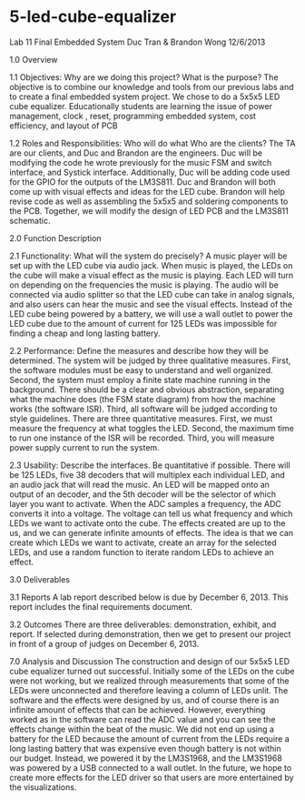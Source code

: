 5-led-cube-equalizer
===========================
Lab 11 Final Embedded System
Duc Tran & Brandon Wong
12/6/2013

1.0 Overview

1.1 Objectives: Why are we doing this project? What is the purpose?
The objective is to combine our knowledge and tools from our previous labs and to create a final
embedded system project. We chose to do a 5x5x5 LED cube equalizer. Educationally students are
learning the issue of power management, clock , reset, programming embedded system, cost efficiency,
and layout of PCB

1.2 Roles and Responsibilities: Who will do what Who are the clients?
The TA are our clients, and Duc and Brandon are the engineers. Duc will be modifying
the code he wrote previously for the music FSM and switch interface, and Systick interface.
Additionally, Duc will be adding code used for the GPIO for the outputs of the LM3S811. Duc and
Brandon will both come up with visual effects and ideas for the LED cube. Brandon will help revise
code as well as assembling the 5x5x5 and soldering components to the PCB. Together, we will modify
the design of LED PCB and the LM3S811 schematic.

2.0 Function Description

2.1 Functionality: What will the system do precisely?
A music player will be set up with the LED cube via audio jack. When music is played, the LEDs on the
cube will make a visual effect as the music is playing. Each LED will turn on depending on the
frequencies the music is playing. The audio will be connected via audio splitter so that the LED cube can
take in analog signals, and also users can hear the music and see the visual effects. Instead of the LED
cube being powered by a battery, we will use a wall outlet to power the LED cube due to the amount of
current for 125 LEDs was impossible for finding a cheap and long lasting battery.

2.2 Performance: Define the measures and describe how they will be determined.
The system will be judged by three qualitative measures. First, the software modules must be easy to
understand and well organized. Second, the system must employ a finite state machine running in the
background. There should be a clear and obvious abstraction, separating what the machine does (the
FSM state diagram) from how the machine works (the software ISR). Third, all software will be judged
according to style guidelines. There are three quantitative measures. First, we must measure the
frequency at what toggles the LED. Second, the maximum time to run one instance of the ISR will be
recorded. Third, you will measure power supply current to run the system.

2.3 Usability: Describe the interfaces. Be quantitative if possible.
There will be 125 LEDs, five 38
decoders that will multiplex each individual LED, and an audio jack
that will read the music. An LED will be mapped onto an output of an decoder, and the 5th decoder will
be the selector of which layer you want to activate. When the ADC samples a frequency, the ADC
converts it into a voltage. The voltage can tell us what frequency and which LEDs we want to activate
onto the cube. The effects created are up to the us, and we can generate infinite amounts of effects. The
idea is that we can create which LEDs we want to activate, create an array for the selected LEDs, and
use a random function to iterate random LEDs to achieve an effect.

3.0 Deliverables

3.1 Reports
A lab report described below is due by December 6, 2013. This report includes the final requirements
document.

3.2 Outcomes
There are three deliverables: demonstration, exhibit, and report. If selected during demonstration, then
we get to present our project in front of a group of judges on December 6, 2013.


7.0 Analysis and Discussion
The construction and design of our 5x5x5 LED cube equalizer turned out successful. Initially some of
the LEDs on the cube were not working, but we realized through measurements that some of the LEDs
were unconnected and therefore leaving a column of LEDs unlit. The software and the effects were
designed by us, and of course there is an infinite amount of effects that can be achieved. However,
everything worked as in the software can read the ADC value and you can see the effects change within
the beat of the music. We did not end up using a battery for the LED because the amount of current
from the LEDs require a long lasting battery that was expensive even though battery is not within our
budget. Instead, we powered it by the LM3S1968, and the LM3S1968 was powered by a USB
connected to a wall outlet. In the future, we hope to create more effects for the LED driver so that users
are more entertained by the visualizations.
